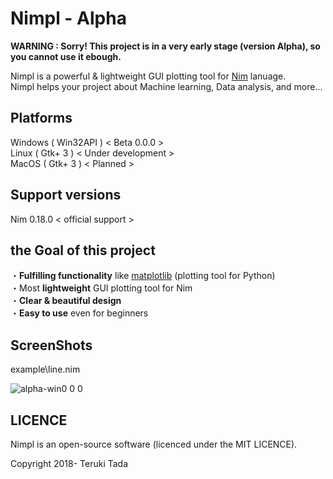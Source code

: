 # Nimpl - Alpha
**WARNING : Sorry! This project is in a very early stage (version Alpha), so you cannot use it ebough.**

Nimpl is a powerful & lightweight GUI plotting tool for [Nim](https://nim-lang.org/) lanuage.<br>
Nimpl helps your project about Machine learning, Data analysis, and more...<br>

## Platforms
Windows ( Win32API ) < Beta 0.0.0 ><br>
Linux ( Gtk+ 3 ) < Under development ><br>
MacOS ( Gtk+ 3 ) < Planned ><br>

## Support versions
Nim 0.18.0 < official support >

## the Goal of this project
・**Fulfilling functionality** like [matplotlib](https://github.com/matplotlib/matplotlib) (plotting tool for Python)<br>
・Most **lightweight** GUI plotting tool for Nim<br>
・**Clear & beautiful design**<br>
・**Easy to use** even for beginners<br>

## ScreenShots

example\line.nim<br>

![alpha-win0 0 0](https://user-images.githubusercontent.com/38907008/47158316-5a2e4580-d326-11e8-9944-2eeabfb61688.JPG)

## LICENCE
Nimpl is an open-source software (licenced under the MIT LICENCE).

Copyright 2018- Teruki Tada
